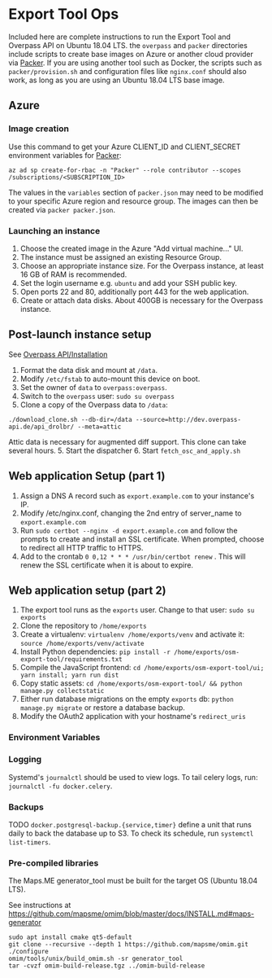 # Export Tool Ops

Included here are complete instructions to run the Export Tool and Overpass API on Ubuntu 18.04 LTS. the `overpass` and `packer` directories include scripts to create base images on Azure or another cloud provider via [Packer](http://packer.io). If you are using another tool such as Docker, the scripts such as `packer/provision.sh` and configuration files like `nginx.conf` should also work, as long as you are using an Ubuntu 18.04 LTS base image.

## Azure

### Image creation 
Use this command to get your Azure CLIENT_ID and CLIENT_SECRET environment variables for [Packer](https://www.packer.io/docs/builders/azure-setup.html):
```
az ad sp create-for-rbac -n "Packer" --role contributor --scopes /subscriptions/<SUBSCRIPTION_ID>
```
The values in the `variables` section of `packer.json` may need to be modified to your specific Azure region and resource group. The images can then be created via `packer packer.json`.

### Launching an instance

1. Choose the created image in the Azure "Add virtual machine..." UI.
2. The instance must be assigned an existing Resource Group.
3. Choose an appropriate instance size. For the Overpass instance, at least 16 GB of RAM is recommended.
4. Set the login username e.g. `ubuntu` and add your SSH public key.
5. Open ports 22 and 80, additionally port 443 for the web application.
6. Create or attach data disks. About 400GB is necessary for the Overpass instance. 

## Post-launch instance setup

See [Overpass API/Installation](https://wiki.openstreetmap.org/wiki/Overpass_API/Installation)

1. Format the data disk and mount at `/data`.
2. Modify `/etc/fstab` to auto-mount this device on boot.
3. Set the owner of `data` to `overpass:overpass`.
4. Switch to the `overpass` user: `sudo su overpass`
5. Clone a copy of the Overpass data to `/data`: 
```
./download_clone.sh --db-dir=/data --source=http://dev.overpass-api.de/api_drolbr/ --meta=attic
```
Attic data is necessary for augmented diff support. This clone can take several hours.
5. Start the dispatcher
6. Start `fetch_osc_and_apply.sh`

## Web application Setup (part 1)

1. Assign a DNS A record such as `export.example.com` to your instance's IP.
2. Modify /etc/nginx.conf, changing the 2nd entry of server_name to `export.example.com`
3. Run `sudo certbot --nginx -d export.example.com` and follow the prompts to create and install an SSL certificate. When prompted, choose to redirect all HTTP traffic to HTTPS.
4. Add to the crontab `0 0,12 * * * /usr/bin/certbot renew` . This will renew the SSL certificate when it is about to expire. 

## Web application setup (part 2)

1. The export tool runs as the `exports` user. Change to that user: `sudo su exports`
2. Clone the repository to `/home/exports`
3. Create a virtualenv: `virtualenv /home/exports/venv` and activate it: `source /home/exports/venv/activate`
4. Install Python dependencies: `pip install -r /home/exports/osm-export-tool/requirements.txt`
5. Compile the JavaScript frontend: `cd /home/exports/osm-export-tool/ui; yarn install; yarn run dist`
6. Copy static assets: `cd /home/exports/osm-export-tool/ && python manage.py collectstatic`
7. Either run database migrations on the empty `exports` db: `python manage.py migrate` or restore a database backup.
8. Modify the OAuth2 application with your hostname's `redirect_uris`

### Environment Variables

### Logging

Systemd's `journalctl` should be used to view logs. To tail celery logs, run: `journalctl -fu
docker.celery`.

### Backups

TODO `docker.postgresql-backup.{service,timer}` define a unit that runs daily to back the database up to
S3. To check its schedule, run `systemctl list-timers`.

### Pre-compiled libraries

The Maps.ME generator_tool must be built for the target OS (Ubuntu 18.04 LTS).

See instructions at https://github.com/mapsme/omim/blob/master/docs/INSTALL.md#maps-generator

```
sudo apt install cmake qt5-default
git clone --recursive --depth 1 https://github.com/mapsme/omim.git
./configure
omim/tools/unix/build_omim.sh -sr generator_tool
tar -cvzf omim-build-release.tgz ../omim-build-release
```